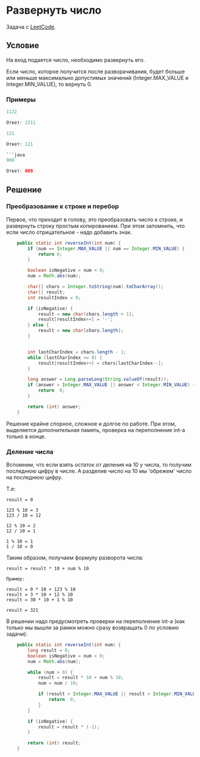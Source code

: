 # Развернуть число

Задача с [LeetCode](https://leetcode.com/problems/reverse-integer/description/).

## Условие

На вход подается число, необходимо развернуть его.

Если число, которое получится после разворачивания, будет больше или меньше максимально допустимых значений (Integer.MAX_VALUE и Integer.MIN_VALUE), то вернуть 0.

### Примеры

```java
1122

Ответ: 2211
```

```java
121

Ответ: 121

```java
900

Ответ: 009
```

## Решение

### Преобразование к строке и перебор

Первое, что приходит в голову, это преобразовать число к строке, и развернуть строку простым копированием.
При этом запомнить, что если число отрицательное - надо добавить знак.

```java
    public static int reverseInt(int num) {
        if (num == Integer.MAX_VALUE || num == Integer.MIN_VALUE) {
            return 0;
        }

        boolean isNegative = num < 0;
        num = Math.abs(num);

        char[] chars = Integer.toString(num).toCharArray();
        char[] result;
        int resultIndex = 0;

        if (isNegative) {
            result = new char[chars.length + 1];
            result[resultIndex++] = '-';
        } else {
            result = new char[chars.length];
        }


        int lastCharIndex = chars.length - 1;
        while (lastCharIndex >= 0) {
            result[resultIndex++] = chars[lastCharIndex--];
        }

        long answer = Long.parseLong(String.valueOf(result));
        if (answer > Integer.MAX_VALUE || answer < Integer.MIN_VALUE) {
            return  0;
        }

        return (int) answer;
    }
```

Решение крайне спорное, сложное и долгое по работе. При этом, выделяется дополнительная память, проверка на переполнение int-а только в конце.

### Деление числа

Вспомним, что если взять остаток от деления на 10 у числа, то получим последнюю цифру в числе.
А разделив число на 10 мы 'обрежем' число на последнюю цифру.

Т.е:

```text
result = 0

123 % 10 = 3
123 / 10 = 12

12 % 10 = 2
12 / 10 = 1

1 % 10 = 1
1 / 10 = 0
```

Таким образом, получаем формулу разворота числа:

```text
result = result * 10 + num % 10

Пример:

result = 0 * 10 + 123 % 10
result = 3 * 10 + 12 % 10
result = 30 * 10 + 1 % 10

result = 321
```

В решении надо предусмотреть проверки на переполнение int-а (как только мы вышли за рамки можно сразу возвращать 0 по условию задачи):

```java
    public static int reverseInt(int num) {
        long result = 0;
        boolean isNegative = num < 0;
        num = Math.abs(num);

        while (num > 0) {
            result = result * 10 + num % 10;
            num = num / 10;

            if (result > Integer.MAX_VALUE || result < Integer.MIN_VALUE) {
                return  0;
            }
        }

        if (isNegative) {
            result = result * (-1);
        }

        return (int) result;
    }
```
